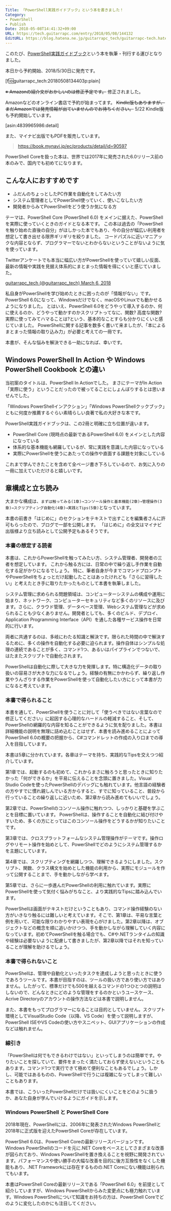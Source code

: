```yaml
---
Title: 「PowerShell実践ガイドブック」という本を書きました！
Category:
- PowerShell
- Publish
Date: 2018-05-08T14:41:32+09:00
URL: https://tech.guitarrapc.com/entry/2018/05/08/144132
EditURL: https://blog.hatena.ne.jp/guitarrapc_tech/guitarrapc-tech.hatenablog.com/atom/entry/17391345971642588449
---
```


このたび、[PowerShell実践ガイドブック](https://www.amazon.co.jp/dp/4839965986/)という本を執筆・刊行する運びとなりました。

本日から予約開始、2018/5/30日に発売です。

[f:id:guitarrapc_tech:20180508134403p:plain]

<s>※ Amazonの紹介文がおかしいのは修正予定です。</s>
修正されました。

Amazonなどのオンライン書店で予約が始まってます。
<s>Kindle版もありますが、まだAmazonでは発売情報が出ていませんのでお待ちください。</s>
5/22 Kindle版も予約開始しています。

[asin:4839965986:detail]

また、マイナビ出版でもPDFを販売しています。

> https://book.mynavi.jp/ec/products/detail/id=90597

PowerShell Coreを扱った本は、世界では2017年に発売された6.0リリース前の本のみで、国内でも初めてになります。

## こんな人におすすめです

* ふだんのちょっとしたPC作業を自動化をしてみたい方
* システム管理者としてPowerShell使っていく、使いこなしたい方
* 開発者からみてPowerShellをどう使うか気になる方

テーマは、PowerShell Core (PowerShell 6.0) をメインに据えた、PowerShellを実際に使っていくときのガイドとなる本です。
この本は過去の「PowerShellを触り始めた直後の自分」がほしかった本でもあり、今の自分が幅広い利用者を想定して書き出せる限界ギリギリを絞りました。
コードパズルに近いマニアックな内容とならず、プログラマーでないとわからないということがないように気を使っています。

Twitterアンケートでも本当に幅広い方がPowerShellを使っていて嬉しい反面、最新の情報や実践を見据え体系的にまとまった情報を得にくいと感じていました。

[guitarrapc_tech (@guitarrapc_tech) March 6, 2018](https://twitter.com/guitarrapc_tech/status/970985169254416384?ref_src=twsrc%5Etfw)

私自身がPowerShellを学び始めたときに困ったのが「情報がない」です。
PowerShell 6.0になって、Windowsだけでなく、macOSやLinuxでも動かせるようになりました。
とはいえ、PowerShell 6.0をどうやって導入するのか、何に使えるのか、どうやって動かすのかスクリプトってなに、関数? 高度な関数?実際に使ってみてハマることは?という、基本的なことすらも分かりにくいと感じていました。
PowerShellに関する記事を数多く書いて来ましたが、「本によるまとまった情報の取り込み力」が必要と考えての一冊です。

本書が、そんな悩みを解決できる一助になれば、幸いです。

## Windows PowerShell In Action や Windows PowerShell Cookbook との違い

当初案のタイトルは、PowerShell In Actionでした。
まさにテーマがIn Action「実際に使う」ということだったので被ってることにしょんぼりするとは思いませんでした。

「Windows PowerShellインアクション」「Windows PowerShellクックブック」ともに何度か推薦するぐらい素晴らしい良著で私の大好きな本です。

PowerShell実践ガイドブックは、この2冊と明確に立ち位置が違います。

* PowerShell Core (現時点の最新であるPowerShell 6.0) をメインとした内容になっている
* 体系的な基本機能も網羅しているが、常に実践を意識した内容になっている
* 実際にPowerShellを使うにあたっての操作や直面する課題を対象にしている

これまで学んできたことを含めて全ページ書き下ろしているので、お気に入りの一冊に加えていただけると嬉しいです。

## 章構成と立ち読み

大まかな構成は、`まずは触ってみる(1章)→コンソール操作と基本機能(2章)→管理操作(3章)→スクリプティング自動化(4章)→実践とTips(5章)`となっています。

本書の前書き「はじめに」のセクションをテキストで出すことを編集者さんに許可もらったので、ブログで一部を公開します。
「はじめに」の全文はマイナビ出版様より立ち読みとして公開予定もあるそうです。

### 本書の想定する読者

本書は、これからPowerShellを触ってみたい方、システム管理者、開発者の三者を想定しています。
これから触る方には、日常の中で繰り返し手作業を自動化する足がかりになるでしょう。
特に、筆者自身が今までコマンドプロンプトやPowerShellをちょっとだけ起動したことはあったけれども「さらに習得したい」と考えたとき手に取りたかったものとして本書を執筆しました。

システム管理に求められる問題領域は、コンピューターシステムの構成や運用に始まり、ネットワーク、コンピューターセキュリティなど多くのリソースに及びます。さらに、クラウド管理、データベース管理、Webシステム管理などが求められることも少なくありません。開発者としても、多くのビルド、デプロイ、Application Programming Interface（API）を通した各種サービス操作を日常的に行います。

両者に共通するのは、多岐にわたる知識と解決です。限られた時間の中で解決するために、多くの操作を自動化する必要に迫られます。操作自体はシンプルな処理の連続であることが多く、コマンド1つ、あるいはパイプラインでつないで、はたまたスクリプトで自動化されます。

PowerShellは自動化に際して大きな力を発揮します。特に構造化データの取り扱いの容易さが大きな力になるでしょう。経験の有無にかかわらず、繰り返し作業やうんざりする作業をPowerShellを使って自動化したい方にとって本書が力になると考えています。

### 本書で得られること

本書を通して、PowerShellを使うことに対して「使うべきではない言葉なので修正してください」に起因する心理的なハードルの軽減すること、そして、PowerShellの網羅的な内容を知ることができるように気を配りました。本書は詳細機能の説明を無理に詰め込むことはせず、本書を読み進めることによってPowerShell 6.0の概要の把握から、C#コマンドレットの作成の入り口までの導入を目指しています。

本書は5章に分かれています。各章はテーマを持ち、実践的なTipsを交えつつ紹介しています。

第1章では、起動するのも初めて、これからまさに触ろうと思ったときに知りたかった「何ができるか」を平易に伝えることを念頭に置きました。Visual Studio Codeを使ったPowerShellのデバッグにも触れています。他言語の経験者の方やすでに慣れ親しんでいる方からすると、すでに知っていること、普段から行っていることの繰り返しに近いため、第2章から読み進めてもいいでしょう。

第2章では、PowerShellのコンソール操作に触れつつ、しっかりと基礎を学ぶことを目標に置いています。
PowerShellは、操作することを自動化に結び付けやすいため、多くの方にとってはこのコンソール操作をどうするかが知りたいことです。

第3章では、クロスプラットフォームなシステム管理操作がテーマです。操作ログやリモート操作を始めとして、PowerShellでどのようにシステム管理するかを主題にしています。

第4章では、スクリプティングを網羅しつつ、理解できるようにしました。スクリプト、関数、クラス構文を始めとした機能の利用から、実際にモジュールを作って公開することまで、手を動かしながら学べます。

第5章では、さらに一歩進んだPowerShellの利用に触れています。実際にPowerShellを使って気付く悩みがちなこと、より実践的なTipsに踏み込んでいます。

PowerShellは画面がテキストだけということもあり、コマンド操作経験のない方がいきなり触るには難しいと考えています。そこで、第1章は、平易な言葉と例を用いて、可能な限りわかりやすい表現を心がけました。第2章以降は、オブジェクトなどの概念を順に追いかけつつ、手を動かしながら理解していく内容になっています。初めてPowerShellを触る場合でも、C#や.NETランタイムの知識や経験は必要ないように配慮して書きましたが、第2章以降ではそれを知っていることが理解を助けるでしょう。

### 本書で得られないこと

PowerShellは、管理や自動化といったタスクを達成しようと思ったときに使うであろうツールです。本書が目指すのは、ツールの扱い方であり使い方ではありません。したがって、標準だけでも500を越えるコマンドの1つひとつの説明はしないので、どんなときにどのような管理をするのかというユースケース、Acrive Directoryのアカウントの操作方法などは本書で説明しません。

また、本書をもってプログラマーになることは目的としていません。スクリプト環境としてVisualStudio Code（以降、VS Code）を使って説明しますが、PowerShell ISEやVS Codeの使い方やスニペット、GUIアプリケーションの作成などは触れません。

### 線引き

「PowerShellは何でもできるわけではない」といってしまうのは簡単です。やりたいことを探していて、要件をまったく満たしておらず使えないということもあります。コマンド1つで実行できて極めて便利なこともあるでしょう。しかし、可能ではあるものの、PowerShellで行うには複雑になってしまって難しいこともあります。

本書では、こういったPowerShellだけでは扱いにくいことをどのように扱うか、あなた自身が学んでいけるようにガイドを示します。

### Windows PowerShell と PowerShell Core

2018年現在、PowerShellには、2006年に発表されたWindows PowerShellと2018年に正式版を迎えたPowerShell Coreが存在しています。

PowerShell 6.0は、PowerShell Coreの最新リリースバージョンです。Windows PowerShellのコードを元に.NET Coreをベースとしてさまざまな改善が図られており、Windows PowerShellを置き換えることを視野に開発されています。パフォーマンスや使い勝手の大幅な改善を目的に後方互換性をなくした機能もあり、.NET Frameworkには存在するものの.NET Coreにない機能は削られてもいます。

本書はPowerShell Coreの最新リリースである「PowerShell 6.0」を前提として紹介していますが、Windows PowerShellからみた変更点にも極力触れています。Windows PowerShellについて知識をお持ちの方は、PowerShell Coreでどのように変化したのかにも注目してください。
